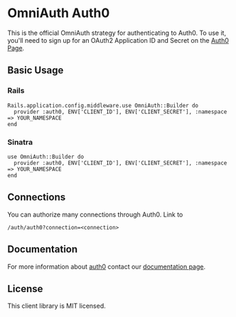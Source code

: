# OmniAuth Auth0

This is the official OmniAuth strategy for authenticating to Auth0. To
use it, you'll need to sign up for an OAuth2 Application ID and Secret
on the [Auth0 Page](https://auth0.com).

## Basic Usage

### Rails

    Rails.application.config.middleware.use OmniAuth::Builder do
      provider :auth0, ENV['CLIENT_ID'], ENV['CLIENT_SECRET'], :namespace => YOUR_NAMESPACE
    end

### Sinatra

    use OmniAuth::Builder do
      provider :auth0, ENV['CLIENT_ID'], ENV['CLIENT_SECRET'], :namespace => YOUR_NAMESPACE
    end

## Connections

You can authorize many connections through Auth0. Link to

    /auth/auth0?connection=<connection>

## Documentation

For more information about [auth0](http://auth0..com) contact our [documentation page](http://docs.auth0.com/).

## License

This client library is MIT licensed.